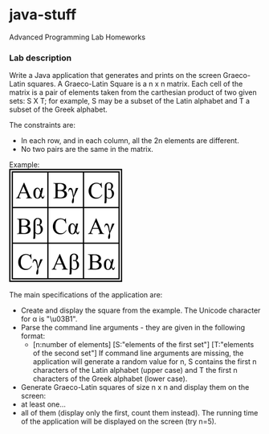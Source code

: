 # java-stuff
Advanced Programming Lab Homeworks

### Lab description

Write a Java application that generates and prints on the screen Graeco-Latin squares. A Graeco-Latin Square is a n x n matrix. Each cell of the matrix is a pair of elements taken from the carthesian product of two given sets: S X T; for example, S may be a subset of the Latin alphabet and T a subset of the Greek alphabet.

The constraints are:
+ In each row, and in each column, all the 2n elements are different.
+ No two pairs are the same in the matrix.

Example:  
![Latin Square](LatinSquare.png)


The main specifications of the application are:

+ Create and display the square from the example. The Unicode character for α is "\u03B1".
+ Parse the command line arguments - they are given in the following format: 
  + [n:number of elements] [S:"elements of the first set"] [T:"elements of the second set"]
If command line arguments are missing, the application will generate a random value for n, S contains the first n characters of the Latin alphabet (upper case) and T the first n characters of the Greek alphabet (lower case).
+ Generate Graeco-Latin squares of size n x n and display them on the screen:
+ at least one...
+ all of them (display only the first, count them instead).
The running time of the application will be displayed on the screen (try n=5).